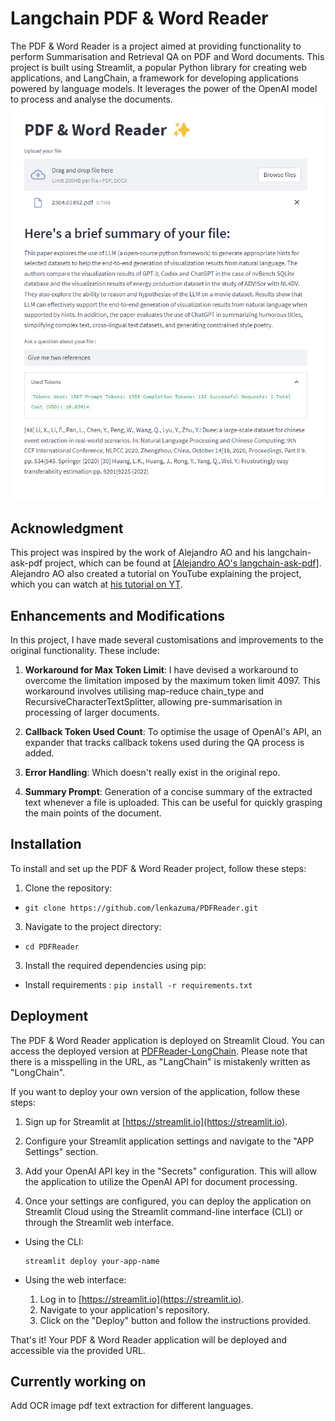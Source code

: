 # Langchain PDF & Word Reader

The PDF & Word Reader is a project aimed at providing functionality to perform Summarisation and Retrieval QA on PDF and Word documents. This project is built using Streamlit, a popular Python library for creating web applications, and LangChain, a framework for developing applications powered by language models. It leverages the power of the OpenAI model to process and analyse the documents.
[](Screenshot.png?raw=true)
![](https://raw.githubusercontent.com/lenkazuma/PDFReader/master/Screenshot.png)
## Acknowledgment
This project was inspired by the work of Alejandro AO and his langchain-ask-pdf project, which can be found at [[Alejandro AO's langchain-ask-pdf]](https://github.com/alejandro-ao/langchain-ask-pdf). Alejandro AO also created a tutorial on YouTube explaining the project, which you can watch at [his tutorial on YT](https://www.youtube.com/watch?v=wUAUdEw5oxM).

## Enhancements and Modifications
In this project, I have made several customisations and improvements to the original functionality. These include:

1. **Workaround for Max Token Limit**: I have devised a workaround to overcome the limitation imposed by the maximum token limit 4097. This workaround involves utilising map-reduce chain_type and RecursiveCharacterTextSplitter, allowing pre-summarisation in processing of larger documents.

2. **Callback Token Used Count**: To optimise the usage of OpenAI's API, an expander that tracks callback tokens used during the QA process is added.

4. **Error Handling**: Which doesn't really exist in the original repo.

5. **Summary Prompt**: Generation of a concise summary of the extracted text whenever a file is uploaded. This can be useful for quickly grasping the main points of the document.


## Installation

To install and set up the PDF & Word Reader project, follow these steps:

1. Clone the repository:

- `git clone https://github.com/lenkazuma/PDFReader.git`

3. Navigate to the project directory:

- `cd PDFReader`

3. Install the required dependencies using pip:

- Install requirements : `pip install -r requirements.txt`

## Deployment

The PDF & Word Reader application is deployed on Streamlit Cloud. You can access the deployed version at [PDFReader-LongChain](https://pdfreader-longchain.streamlit.app/). Please note that there is a misspelling in the URL, as "LangChain" is mistakenly written as "LongChain".

If you want to deploy your own version of the application, follow these steps:

1. Sign up for Streamlit at [https://streamlit.io](https://streamlit.io).

2. Configure your Streamlit application settings and navigate to the "APP Settings" section.

3. Add your OpenAI API key in the "Secrets" configuration. This will allow the application to utilize the OpenAI API for document processing.

4. Once your settings are configured, you can deploy the application on Streamlit Cloud using the Streamlit command-line interface (CLI) or through the Streamlit web interface.

- Using the CLI:
  ```
  streamlit deploy your-app-name
  ```

- Using the web interface:
  1. Log in to [https://streamlit.io](https://streamlit.io).
  2. Navigate to your application's repository.
  3. Click on the "Deploy" button and follow the instructions provided.

That's it! Your PDF & Word Reader application will be deployed and accessible via the provided URL.

## Currently working on
Add OCR image pdf text extraction for different languages.
